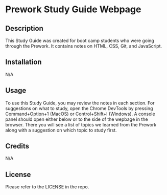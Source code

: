 # Prework Study Guide Webpage

## Description

This Study Guide was created for boot camp students who were going through the Prework. It contains notes on HTML, CSS, Git, and JavaScript. 

## Installation

N/A

## Usage

To use this Study Guide, you may review the notes in each section. For suggestions on what to study, open the Chrome DevTools by pressing Command+Option+1 (MacOS) or Control+Shift+I (Windows). A console panel should open either below or to the side of the wepbage in the browser.  There you will see a list of topics we learned from the Prework along with a suggestion on which topic to study first.  

## Credits

N/A

## License

Please refer to the LICENSE in the repo. 

